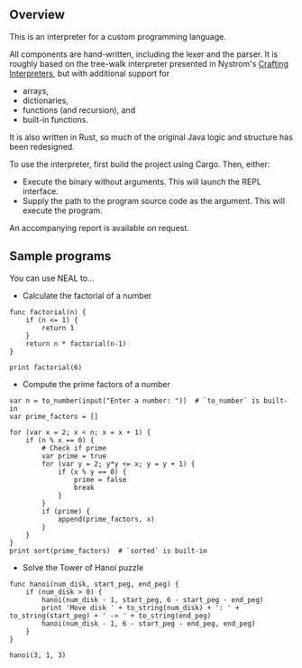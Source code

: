 ## Overview
This is an interpreter for a custom programming language.

All components are hand-written, including the lexer and the parser. It is roughly based on the tree-walk interpreter presented in Nystrom's [Crafting Interpreters](https://craftinginterpreters.com/), but with additional support for

- arrays,
- dictionaries,
- functions (and recursion), and
- built-in functions.

It is also written in Rust, so much of the original Java logic and structure has been redesigned.

To use the interpreter, first build the project using Cargo. Then, either:

- Execute the binary without arguments. This will launch the REPL interface.
- Supply the path to the program source code as the argument. This will execute the program.

An accompanying report is available on request.
## Sample programs
You can use NEAL to...
- Calculate the factorial of a number

```
func factorial(n) {
    if (n <= 1) {
        return 1
    }
    return n * factorial(n-1)
}

print factorial(6)
```

- Compute the prime factors of a number
```
var n = to_number(input("Enter a number: "))  # `to_number` is built-in
var prime_factors = []

for (var x = 2; x < n; x = x + 1) {
    if (n % x == 0) {
        # Check if prime
        var prime = true
        for (var y = 2; y*y <= x; y = y + 1) {
            if (x % y == 0) {
                prime = false
                break
            }
        }
        if (prime) {
            append(prime_factors, x)
        }
    }
}
print sort(prime_factors)  # `sorted` is built-in
```

- Solve the Tower of Hanoi puzzle
```
func hanoi(num_disk, start_peg, end_peg) {
    if (num_disk > 0) {
        hanoi(num_disk - 1, start_peg, 6 - start_peg - end_peg)
        print 'Move disk ' + to_string(num_disk) + ': ' + to_string(start_peg) + ' -> ' + to_string(end_peg)
        hanoi(num_disk - 1, 6 - start_peg - end_peg, end_peg)
    }
}

hanoi(3, 1, 3)
```
